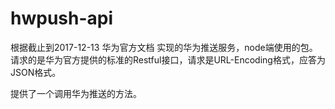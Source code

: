 # hwpush-api
根据截止到2017-12-13 华为官方文档 实现的华为推送服务，node端使用的包。请求的是华为官方提供的标准的Restful接口，请求是URL-Encoding格式，应答为JSON格式。

提供了一个调用华为推送的方法。
